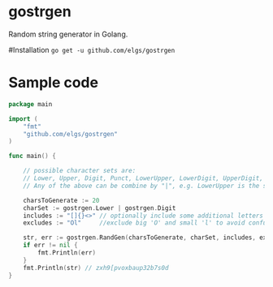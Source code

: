 # gostrgen
Random string generator in Golang.

#Installation
`go get -u github.com/elgs/gostrgen`

# Sample code
```go
package main

import (
	"fmt"
	"github.com/elgs/gostrgen"
)

func main() {

	// possible character sets are:
	// Lower, Upper, Digit, Punct, LowerUpper, LowerDigit, UpperDigit, LowerUpperDigit, All and None.
	// Any of the above can be combine by "|", e.g. LowerUpper is the same as Lower | Upper

	charsToGenerate := 20
	charSet := gostrgen.Lower | gostrgen.Digit
	includes := "[]{}<>" // optionally include some additional letters
	excludes := "Ol"     //exclude big 'O' and small 'l' to avoid confusion with zero and one.

	str, err := gostrgen.RandGen(charsToGenerate, charSet, includes, excludes)
	if err != nil {
		fmt.Println(err)
	}
	fmt.Println(str) // zxh9[pvoxbaup32b7s0d
}
```